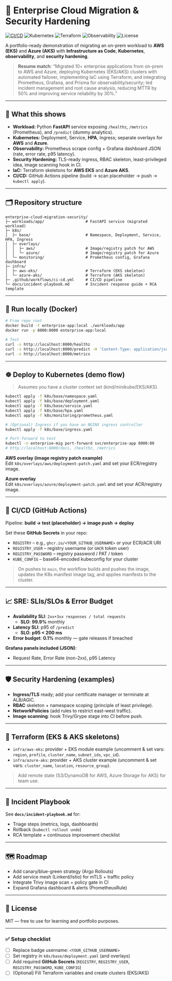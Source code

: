 # 🚀 Enterprise Cloud Migration & Security Hardening

[![CI/CD](https://github.com/<YOUR_GITHUB_USERNAME>/enterprise-cloud-migration-security/actions/workflows/ci-cd.yml/badge.svg)](https://github.com/<YOUR_GITHUB_USERNAME>/enterprise-cloud-migration-security/actions/workflows/ci-cd.yml)
![Kubernetes](https://img.shields.io/badge/Kubernetes-EKS%20%7C%20AKS-326ce5)
![Terraform](https://img.shields.io/badge/Terraform-IaC-623CE4)
![Observability](https://img.shields.io/badge/Observability-Prometheus%20%7C%20Grafana-orange)
![License](https://img.shields.io/badge/License-MIT-yellow)

A portfolio-ready demonstration of migrating an on-prem workload to **AWS (EKS)** and **Azure (AKS)** with **Infrastructure as Code**, **Kubernetes**, **observability**, and **security hardening**.

> **Resume match**: “Migrated 10+ enterprise applications from on-prem to AWS and Azure, deploying Kubernetes (EKS/AKS) clusters with automated failover, implementing IaC using Terraform, and integrating Prometheus, Grafana, and Prisma for observability/security; led incident management and root cause analysis, reducing MTTR by 50% and improving service reliability by 30%.”

---

## 🔎 What this shows
- **Workload:** Python **FastAPI** service exposing `/healthz`, `/metrics` (Prometheus), and `/predict` (dummy analytics).
- **Kubernetes:** Deployment, Service, **HPA**, Ingress; separate overlays for **AWS** and **Azure**.
- **Observability:** Prometheus scrape config + Grafana dashboard JSON (rate, error rate, p95 latency).
- **Security Hardening:** TLS-ready ingress, RBAC skeleton, least-privileged idea, image scanning hook in CI.
- **IaC:** Terraform skeletons for **AWS EKS** and **Azure AKS**.
- **CI/CD:** GitHub Actions pipeline (build → scan placeholder → push → `kubectl apply`).

---

## 🗂️ Repository structure
```
enterprise-cloud-migration-security/
├─ workloads/app/                  # FastAPI service (migrated workload)
├─ k8s/
│  ├─ base/                        # Namespace, Deployment, Service, HPA, Ingress
│  ├─ overlays/
│  │  ├─ aws/                      # Image/registry patch for AWS
│  │  └─ azure/                    # Image/registry patch for Azure
│  └─ monitoring/                  # Prometheus config, Grafana dashboard
├─ infra/
│  ├─ aws-eks/                     # Terraform (EKS skeleton)
│  └─ azure-aks/                   # Terraform (AKS skeleton)
├─ .github/workflows/ci-cd.yml     # CI/CD pipeline
└─ docs/incident-playbook.md       # Incident response guide + RCA template
```

---

## 🧪 Run locally (Docker)
```bash
# From repo root
docker build -t enterprise-app:local ./workloads/app
docker run -p 8000:8000 enterprise-app:local

# Test
curl -s http://localhost:8000/healthz
curl -s http://localhost:8000/predict -H 'Content-Type: application/json' -d '{"symbol":"AMZN","window":5}'
curl -s http://localhost:8000/metrics
```

---

## ☸️ Deploy to Kubernetes (demo flow)
> Assumes you have a cluster context set (kind/minikube/EKS/AKS).

```bash
kubectl apply -f k8s/base/namespace.yaml
kubectl apply -f k8s/base/deployment.yaml
kubectl apply -f k8s/base/service.yaml
kubectl apply -f k8s/base/hpa.yaml
kubectl apply -f k8s/monitoring/prometheus.yaml

# (Optional) Ingress if you have an NGINX ingress controller
kubectl apply -f k8s/base/ingress.yaml

# Port-forward to test
kubectl -n enterprise-mig port-forward svc/enterprise-app 8000:80
# http://localhost:8000/docs, /healthz, /metrics
```

**AWS overlay (image registry patch example)**  
Edit `k8s/overlays/aws/deployment-patch.yaml` and set your ECR/registry image.

**Azure overlay**  
Edit `k8s/overlays/azure/deployment-patch.yaml` and set your ACR/registry image.

---

## 🔧 CI/CD (GitHub Actions)
Pipeline: **build → test (placeholder) → image push → deploy**

Set these **GitHub Secrets** in your repo:
- `REGISTRY` – e.g., `ghcr.io/<YOUR_GITHUB_USERNAME>` or your ECR/ACR URI  
- `REGISTRY_USER` – registry username (or `GHCR` token user)  
- `REGISTRY_PASSWORD` – registry password / PAT / token  
- `KUBE_CONFIG` – base64-encoded kubeconfig for your cluster

> On pushes to `main`, the workflow builds and pushes the image, updates the K8s manifest image tag, and applies manifests to the cluster.

---

## 📈 SRE: SLIs/SLOs & Error Budget
- **Availability SLI**: `2xx+3xx responses / total requests`  
  - **SLO**: **99.9%** monthly  
- **Latency SLI**: p95 of `/predict`  
  - **SLO**: **p95 < 200 ms**  
- **Error budget**: **0.1%** monthly — gate releases if breached

**Grafana panels included (JSON)**:
- Request Rate, Error Rate (non-2xx), p95 Latency

---

## 🛡️ Security Hardening (examples)
- **Ingress/TLS** ready; add your certificate manager or terminate at ALB/AGIC.
- **RBAC** skeleton + namespace scoping (principle of least privilege).
- **NetworkPolicies** (add rules to restrict east-west traffic).
- **Image scanning**: hook Trivy/Grype stage into CI before push.

---

## 🧰 Terraform (EKS & AKS skeletons)
- `infra/aws-eks`: provider + EKS module example (uncomment & set vars: `region`, `profile`, `cluster_name`, `subnet_ids`, `vpc_id`).
- `infra/azure-aks`: provider + AKS cluster example (uncomment & set vars: `cluster_name`, `location`, `resource_group`).

> Add remote state (S3/DynamoDB for AWS, Azure Storage for AKS) for team use.

---

## 🚨 Incident Playbook
See **`docs/incident-playbook.md`** for:
- Triage steps (metrics, logs, dashboards)
- Rollback (`kubectl rollout undo`)
- RCA template + continuous improvement checklist

---

## 🗺️ Roadmap
- Add canary/blue-green strategy (Argo Rollouts)
- Add service mesh (Linkerd/Istio) for mTLS + traffic policy
- Integrate Trivy image scan + policy gate in CI
- Expand Grafana dashboard & alerts (PrometheusRule)

---

## 📄 License
MIT — free to use for learning and portfolio purposes.

---

### ✅ Setup checklist
- [ ] Replace badge username: `<YOUR_GITHUB_USERNAME>`
- [ ] Set registry in `k8s/base/deployment.yaml` (and overlays)
- [ ] Add required **GitHub Secrets** (`REGISTRY`, `REGISTRY_USER`, `REGISTRY_PASSWORD`, `KUBE_CONFIG`)
- [ ] (Optional) Fill Terraform variables and create clusters (EKS/AKS)
